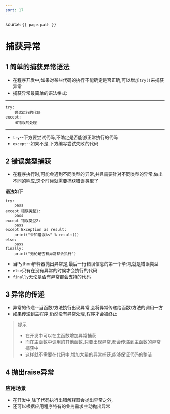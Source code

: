 ```yaml
---
sort: 17
---
```


source: `{{ page.path }}`
# 捕获异常

## 1 简单的捕获异常语法

- 在程序开发中,如果对某些代码的执行不能确定是否正确,可以增加`try()`来捕获异常
- 捕获异常最简单的语法格式:


----------


	try:
		尝试运行的代码
	except:
		出错误的处理

----------

- `try`--下方要尝试代码,不确定是否能够正常执行的代码
- `except`--如果不是,下方编写尝试失败的代码

## 2 错误类型捕获

- 在程序执行时,可能会遇到不同类型的异常,并且需要针对不同类型的异常,做出不同的响应,这个时候就需要捕获错误类型了

**语法如下**
	
	try:
		pass
	except 错误类型1:
		pass
	except 错误类型2:
		pass
	except Exception as result:
		print("未知错误%s" % result())
	else:
	    pass
	finally:
	    print("无论是否有异常都会执行")

- 当Python解释器抛出异常是,最后一行错误信息的第一个单词,就是错误类型
- `else`只有在没有异常的时候才会执行的代码
- `finally`无论是否有异常都会支持的代码

## 3 异常的传递

- 异常的传递--当函数/方法执行出现异常,会将异常传递给函数/方法的调用一方
- 如果传递到主程序,仍然没有异常处理,程序才会被终止

> 提示
> 
> - 在开发中可以在主函数增加异常捕获
> - 而在主函数中调用的其他函数,只要出现异常,都会传递到主函数的异常捕获中
> - 这样就不需要在代码中,增加大量的异常捕获,能够保证代码的整洁

## 4 抛出raise异常

### 应用场景

- 在开发中,除了代码执行出错解释器会抛出异常之外,
- 还可以根据应用程序特有的业务需求主动抛出异常

